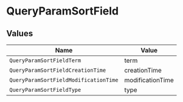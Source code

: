 # QueryParamSortField


## Values

| Name                                  | Value                                 |
| ------------------------------------- | ------------------------------------- |
| `QueryParamSortFieldTerm`             | term                                  |
| `QueryParamSortFieldCreationTime`     | creationTime                          |
| `QueryParamSortFieldModificationTime` | modificationTime                      |
| `QueryParamSortFieldType`             | type                                  |